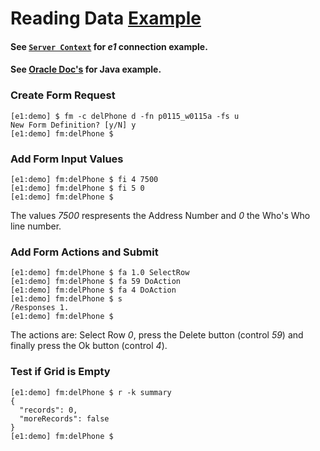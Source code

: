 # Reading Data [Example](../README.md#examples)

#### See [`Server Context`](./cmd-sv.md#examples) for _e1_ connection example.

#### See [Oracle Doc's](https://docs.oracle.com/cd/E53430_01/EOTJC/perform_ais_formsvc_calls.htm#EOTJC182) for Java example.

### Create Form Request
```
[e1:demo] $ fm -c delPhone d -fn p0115_w0115a -fs u
New Form Definition? [y/N] y
[e1:demo] fm:delPhone $ 
```

### Add Form Input Values
```
[e1:demo] fm:delPhone $ fi 4 7500                 
[e1:demo] fm:delPhone $ fi 5 0
[e1:demo] fm:delPhone $ 
```
The values _7500_ respresents the Address Number and _0_ the Who's Who line number.

### Add Form Actions and Submit
```
[e1:demo] fm:delPhone $ fa 1.0 SelectRow
[e1:demo] fm:delPhone $ fa 59 DoAction
[e1:demo] fm:delPhone $ fa 4 DoAction
[e1:demo] fm:delPhone $ s
/Responses 1.
[e1:demo] fm:delPhone $ 
```
The actions are: Select Row _0_, press the Delete button (control _59_) and finally press the Ok button (control _4_).

### Test if Grid is Empty
```
[e1:demo] fm:delPhone $ r -k summary
{
  "records": 0,
  "moreRecords": false
}
[e1:demo] fm:delPhone $ 
```
